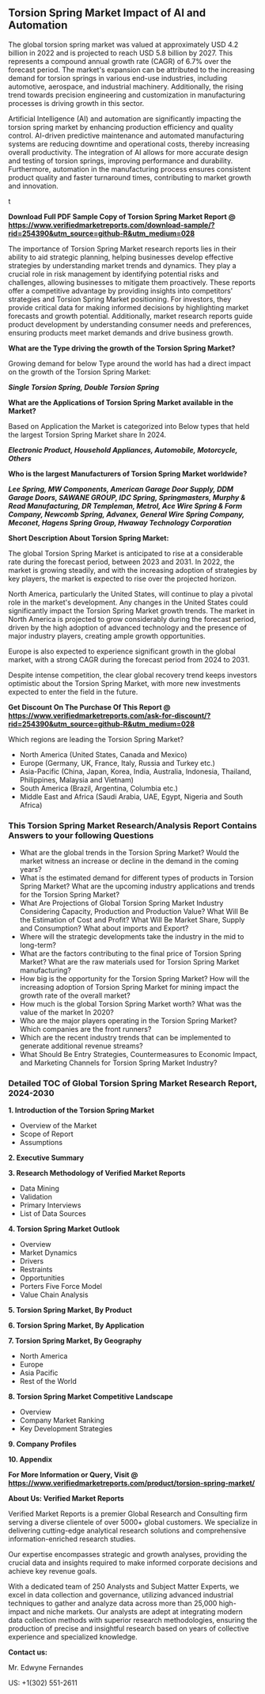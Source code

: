 <h2>Torsion Spring Market Impact of AI and Automation</h2><p>The global torsion spring market was valued at approximately USD 4.2 billion in 2022 and is projected to reach USD 5.8 billion by 2027. This represents a compound annual growth rate (CAGR) of 6.7% over the forecast period. The market's expansion can be attributed to the increasing demand for torsion springs in various end-use industries, including automotive, aerospace, and industrial machinery. Additionally, the rising trend towards precision engineering and customization in manufacturing processes is driving growth in this sector.</p><p>Artificial Intelligence (AI) and automation are significantly impacting the torsion spring market by enhancing production efficiency and quality control. AI-driven predictive maintenance and automated manufacturing systems are reducing downtime and operational costs, thereby increasing overall productivity. The integration of AI allows for more accurate design and testing of torsion springs, improving performance and durability. Furthermore, automation in the manufacturing process ensures consistent product quality and faster turnaround times, contributing to market growth and innovation.</p>t</p><p id="" class=""><strong>Download Full PDF Sample Copy of Torsion Spring Market Report @ <a href="https://www.verifiedmarketreports.com/download-sample/?rid=254390&utm_source=github-R&utm_medium=028" target="_blank">https://www.verifiedmarketreports.com/download-sample/?rid=254390&utm_source=github-R&utm_medium=028</a></strong></p><p>The importance of&nbsp;Torsion Spring Market research reports lies in their ability to aid strategic planning, helping businesses develop effective strategies by understanding market trends and dynamics. They play a crucial role in risk management by identifying potential risks and challenges, allowing businesses to mitigate them proactively. These reports offer a competitive advantage by providing insights into competitors' strategies and Torsion Spring Market positioning. For investors, they provide critical data for making informed decisions by highlighting market forecasts and growth potential. Additionally, market research reports guide product development by understanding consumer needs and preferences, ensuring products meet market demands and drive business growth.</p><p><strong>What are the&nbsp;Type driving the growth of the Torsion Spring Market?</strong></p><p id="" class="">Growing demand for below Type around the world has had a direct impact on the growth of the Torsion Spring Market:</p><em><strong>Single Torsion Spring, Double Torsion Spring</strong></em></p><strong>What are the&nbsp;Applications&nbsp;of Torsion Spring Market available in the Market?</strong></p><p id="" class="">Based on Application the Market is categorized into Below types that held the largest Torsion Spring Market share In 2024.</p><em><strong>Electronic Product, Household Appliances, Automobile, Motorcycle, Others</strong></em></p><strong>Who is the largest Manufacturers of Torsion Spring Market worldwide?</strong></p><p><em><strong>Lee Spring, MW Components, American Garage Door Supply, DDM Garage Doors, SAWANE GROUP, IDC Spring, Springmasters, Murphy & Read Manufacturing, DR Templeman, Metrol, Ace Wire Spring & Form Company, Newcomb Spring, Advanex, General Wire Spring Company, Meconet, Hagens Spring Group, Hwaway Technology Corporation</strong></em></p><p id="" class=""><strong>Short Description About Torsion Spring Market:</strong></p><p>The global Torsion Spring Market is anticipated to rise at a considerable rate during the forecast period, between 2023 and 2031. In 2022, the market is growing steadily, and with the increasing adoption of strategies by key players, the market is expected to rise over the projected horizon.</p><p>North America, particularly the United States, will continue to play a pivotal role in the market's development. Any changes in the United States could significantly impact the Torsion Spring Market growth trends. The market in North America is projected to grow considerably during the forecast period, driven by the high adoption of advanced technology and the presence of major industry players, creating ample growth opportunities.</p><p>Europe is also expected to experience significant growth in the global market, with a strong CAGR during the forecast period from 2024 to 2031.</p><p>Despite intense competition, the clear global recovery trend keeps investors optimistic about the Torsion Spring Market, with more new investments expected to enter the field in the future.</p><p id="" class=""><strong>Get Discount On The Purchase Of This Report @ <a href="https://www.verifiedmarketreports.com/ask-for-discount/?rid=254390&utm_source=github-R&utm_medium=028" target="_blank">https://www.verifiedmarketreports.com/ask-for-discount/?rid=254390&utm_source=github-R&utm_medium=028</a></strong></p>Which regions are leading the Torsion Spring Market?</p><ul><li>North America (United States, Canada and Mexico)</li><li>Europe (Germany, UK, France, Italy, Russia and Turkey etc.)</li><li>Asia-Pacific (China, Japan, Korea, India, Australia, Indonesia, Thailand, Philippines, Malaysia and Vietnam)</li><li>South America (Brazil, Argentina, Columbia etc.)</li><li>Middle East and Africa (Saudi Arabia, UAE, Egypt, Nigeria and South Africa)</li></ul><h3 id="" class="">This Torsion Spring Market Research/Analysis Report Contains Answers to your following Questions</h3><ul><li>What are the global trends in the Torsion Spring Market? Would the market witness an increase or decline in the demand in the coming years?</li><li>What is the estimated demand for different types of products in Torsion Spring Market? What are the upcoming industry applications and trends for the Torsion Spring Market?</li><li>What Are Projections of Global Torsion Spring Market Industry Considering Capacity, Production and Production Value? What Will Be the Estimation of Cost and Profit? What Will Be Market Share, Supply and Consumption? What about imports and Export?</li><li>Where will the strategic developments take the industry in the mid to long-term?</li><li>What are the factors contributing to the final price of Torsion Spring Market? What are the raw materials used for Torsion Spring Market manufacturing?</li><li>How big is the opportunity for the Torsion Spring Market? How will the increasing adoption of Torsion Spring Market for mining impact the growth rate of the overall market?</li><li>How much is the global Torsion Spring Market worth? What was the value of the market In 2020?</li><li>Who are the major players operating in the Torsion Spring Market? Which companies are the front runners?</li><li>Which are the recent industry trends that can be implemented to generate additional revenue streams?</li><li>What Should Be Entry Strategies, Countermeasures to Economic Impact, and Marketing Channels for Torsion Spring Market Industry?</li></ul><h3 id="" class="">Detailed TOC of Global Torsion Spring Market Research Report, 2024-2030</h3><p id="" class=""><strong>1. Introduction of the Torsion Spring Market</strong></p><ul><li>Overview of the Market</li><li>Scope of Report</li><li>Assumptions</li></ul><p id="" class=""><strong>2. Executive Summary</strong></p><p id="" class=""><strong>3. Research Methodology of Verified Market Reports</strong></p><ul><li>Data Mining</li><li>Validation</li><li>Primary Interviews</li><li>List of Data Sources</li></ul><p id="" class=""><strong>4. Torsion Spring Market Outlook</strong></p><ul><li>Overview</li><li>Market Dynamics</li><li>Drivers</li><li>Restraints</li><li>Opportunities</li><li>Porters Five Force Model</li><li>Value Chain Analysis</li></ul><p id="" class=""><strong>5. Torsion Spring Market, By Product</strong></p><p id="" class=""><strong>6. Torsion Spring Market, By Application</strong></p><p id="" class=""><strong>7. Torsion Spring Market, By Geography</strong></p><ul><li>North America</li><li>Europe</li><li>Asia Pacific</li><li>Rest of the World</li></ul><p id="" class=""><strong>8. Torsion Spring Market Competitive Landscape</strong></p><ul><li>Overview</li><li>Company Market Ranking</li><li>Key Development Strategies</li></ul><p id="" class=""><strong>9. Company Profiles</strong></p><p id="" class=""><strong>10. Appendix</strong></p><p id="" class=""><strong>For More Information or Query, Visit @ <a href="https://www.verifiedmarketreports.com/product/torsion-spring-market/" target="_blank">https://www.verifiedmarketreports.com/product/torsion-spring-market/</a></strong></p><p id="" class=""><strong>About Us: Verified Market Reports</strong></p><p id="" class="">Verified Market Reports is a premier Global Research and Consulting firm serving a diverse clientele of over 5000+ global customers. We specialize in delivering cutting-edge analytical research solutions and comprehensive information-enriched research studies.</p><p id="" class="">Our expertise encompasses strategic and growth analyses, providing the crucial data and insights required to make informed corporate decisions and achieve key revenue goals.</p><p id="" class="">With a dedicated team of 250 Analysts and Subject Matter Experts, we excel in data collection and governance, utilizing advanced industrial techniques to gather and analyze data across more than 25,000 high-impact and niche markets. Our analysts are adept at integrating modern data collection methods with superior research methodologies, ensuring the production of precise and insightful research based on years of collective experience and specialized knowledge.</p><p id="" class=""><strong>Contact us:</strong></p><p id="" class="">Mr. Edwyne Fernandes</p><p id="" class="">US: +1(302) 551-2611</p>